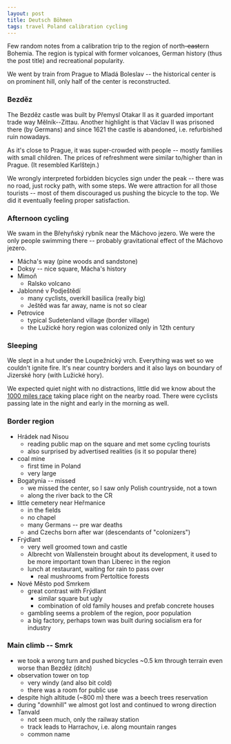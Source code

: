 ```yaml
---
layout: post
title: Deutsch Böhmen
tags: travel Poland calibration cycling
---
```


Few random notes from a calibration trip to the region of
north<del>-east</del>ern Bohemia.
The region is typical with former volcanoes, German history (thus the post
title) and recreational popularity.

We went by train from Prague to Mladá Boleslav -- the historical center is on
prominent hill, only half of the center is reconstructed.

### Bezděz

The Bezděz castle was built by Přemysl Otakar II as it guarded important trade
way Mělník--Zittau.
Another highlight is that Václav II was prisoned there (by Germans) and since
1621 the castle is abandoned, i.e. refurbished ruin nowadays.

As it's close to Prague, it was super-crowded with people -- mostly families
with small children. The prices of refreshment were similar to/higher than in
Prague. (It resembled Karlštejn.)

We wrongly interpreted forbidden bicycles sign under the peak -- there was no
road, just rocky path, with some steps. We were attraction for all those
tourists -- most of them discouraged us pushing the bicycle to the top.
We did it eventually feeling proper satisfaction.

### Afternoon cycling
		
We swam in the Břehyňský rybník near the Máchovo jezero. We were the only
people swimming there -- probably gravitational effect of the Máchovo jezero.

- Mácha's way (pine woods and sandstone)
- Doksy -- nice square, Mácha's history
- Mimoň
	- Ralsko volcano
- Jablonné v Podještědí
	- many cyclists, overkill basilica (really big)
	- Ještěd was far away, name is not so clear
- Petrovice
	- typical Sudetenland village (border village)
	- the Lužické hory region was colonized only in 12th century

### Sleeping

We slept in a hut under the Loupežnický vrch. Everything was wet so we couldn't
ignite fire. It's near country borders and it also lays on boundary of Jizerské
hory (with Lužické hory).

We expected quiet night with no distractions, little did we know
about the [1000 miles race](http://www.1000miles.cz/uvod) taking place right on
the nearby road. There were cyclists passing late in the night and early in the
morning as well.


### Border region

- Hrádek nad Nisou
	- reading public map on the square and met some cycling tourists
	- also surprised by advertised realities (is it so popular there)
- coal mine
	- first time in Poland
	- very large
- Bogatynia -- missed
	- we missed the center, so I saw only Polish countryside, not a town
	- along the river back to the CR
- little cemetery near Heřmanice
	- in the fields
	- no chapel
	- many Germans -- pre war deaths
	- and Czechs born after war (descendants of "colonizers")
- Frýdlant
	- very well groomed town and castle
	- Albrecht von Wallenstein brought about its development, it used to be
	  more important town than Liberec in the region
	- lunch at restaurant, waiting for rain to pass over
		- real mushrooms from Pertoltice forests
- Nové Město pod Smrkem
	- great contrast with Frýdlant
		- similar square but ugly
		- combination of old family houses and prefab concrete houses
	- gambling seems a problem of the region, poor population
	- a big factory, perhaps town was built during socialism era for
	  industry

### Main climb -- Smrk

- we took a wrong turn and pushed bicycles ~0.5 km through terrain even worse
  than Bezděz (ditch)
- observation tower on top
	- very windy (and also bit cold)
	- there was a room for public use
- despite high altitude (~800 m) there was a beech trees reservation
- during "downhill" we almost got lost and continued to wrong direction
- Tanvald
	- not seen much, only the railway station
	- track leads to Harrachov, i.e. along mountain ranges
	- common name
